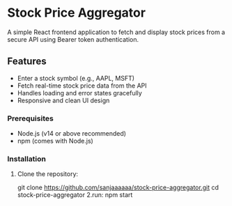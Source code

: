# Stock Price Aggregator
A simple React frontend application to fetch and display stock prices from a secure API using Bearer token authentication.

## Features
- Enter a stock symbol (e.g., AAPL, MSFT)
- Fetch real-time stock price data from the API
- Handles loading and error states gracefully
- Responsive and clean UI design

### Prerequisites

- Node.js (v14 or above recommended)
- npm (comes with Node.js)

### Installation

1. Clone the repository:
   
   git clone https://github.com/sanjaaaaaa/stock-price-aggregator.git
   cd stock-price-aggregator
2.run:
npm start
